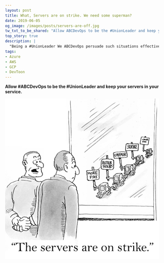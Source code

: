 ```yaml
---
layout: post
title: What, Servers are on strike. We need some superman?
date: 2019-06-05
og_image: /images/posts/servers-are-off.jpg
tw_txt_to_be_shared: "Allow ABCDevOps to be the #UnionLeader and keep your servers in your service. Happy #DevOps, #AWS, #Azure, #Cloud, #Google, #GCP."
top_story: true
description: |
  "Being a #UnionLeader We ABCDevOps​ persuade such situations effectively. Allow us to keep your service running."
tags:
- Azure
- AWS
- GCP
- DevToon
---
```


**Allow #ABCDevOps to be the #UnionLeader and keep your servers in your service.**

![Where are you going? Our clients are still in queue.](/images/posts/servers-are-off.jpg)